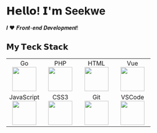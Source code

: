 # 𝗛𝗲𝗹𝗹𝗼! 𝗜'𝗺 Seekwe

𝑰 ❤️ 𝑭𝒓𝒐𝒏𝒕-𝒆𝒏𝒅 𝑫𝒆𝒗𝒆𝒍𝒐𝒑𝒎𝒆𝒏𝒕!

## 𝗠𝘆 𝗧𝗲𝗰𝗸 𝗦𝘁𝗮𝗰𝗸

<table>
    <tbody>
        <tr valign="top">
            <td width="25%" align="center">
                <span>Go</span><br>
                <img height="64px" src="https://cdn.svgporn.com/logos/go.svg">
            </td>
            <td width="25%" align="center">
                <span>PHP</span><br>
                <img height="64px" src="https://cdn.svgporn.com/logos/php.svg">
            </td>
            <td width="25%" align="center">
                <span>HTML</span><br>
                <img height="64px" src="https://cdn.svgporn.com/logos/html-5.svg">
            </td>
            <td width="25%" align="center">
                <span>Vue</span><br>
                <img height="64px" src="https://cdn.svgporn.com/logos/vue.svg">
            </td>
        </tr>
        <tr valign="top">
            <td width="25%" align="center">
                <span>JavaScript</span><br>
                <img height="64px" src="https://cdn.svgporn.com/logos/javascript.svg">
            </td>
            <td width="25%" align="center">
                <span>CSS3</span><br>
                <img height="64px" src="https://cdn.svgporn.com/logos/css-3.svg">
            </td>
            <td width="25%" align="center">
                <span>Git</span><br>
                <img height="64px" src="https://cdn.svgporn.com/logos/git-icon.svg">
            </td>
            <td width="25%" align="center">
                <span>VSCode</span><br>
                <img height="64px" src="https://cdn.svgporn.com/logos/visual-studio-code.svg">
            </td>
        </tr>
    </tbody>
</table>
